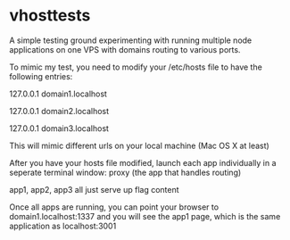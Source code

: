 vhosttests
==========

A simple testing ground experimenting with running multiple node applications on one VPS with domains routing
to various ports.

To mimic my test, you need to modify your /etc/hosts file to have the following entries:

127.0.0.1       domain1.localhost

127.0.0.1       domain2.localhost

127.0.0.1       domain3.localhost

This will mimic different urls on your local machine (Mac OS X at least)


After you have your hosts file modified, launch each app individually in a seperate terminal window:
proxy (the app that handles routing)

app1, app2, app3 all just serve up flag content


Once all apps are running, you can point your browser to domain1.localhost:1337 and you will see the app1 page,
which is the same application as localhost:3001